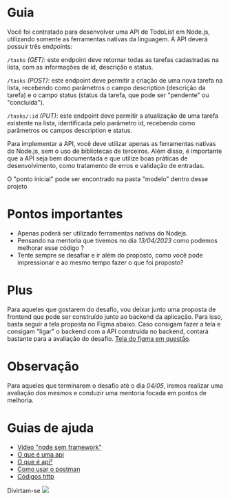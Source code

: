 # Guia
Você foi contratado para desenvolver uma API de TodoList em Node.js, utilizando somente as ferramentas nativas da linguagem. A API deverá possuir três endpoints:


`/tasks` *(GET)*: este endpoint deve retornar todas as tarefas cadastradas na lista, com as informações de id, descrição e status.

`/tasks` *(POST)*: este endpoint deve permitir a criação de uma nova tarefa na lista, recebendo como parâmetros o campo description (descrição da tarefa) e o campo status (status da tarefa, que pode ser "pendente" ou "concluída").

`/tasks/:id` *(PUT)*: este endpoint deve permitir a atualização de uma tarefa existente na lista, identificada pelo parâmetro id, recebendo como parâmetros os campos description e status.

Para implementar a API, você deve utilizar apenas as ferramentas nativas do Node.js, sem o uso de bibliotecas de terceiros. Além disso, é importante que a API seja bem documentada e que utilize boas práticas de desenvolvimento, como tratamento de erros e validação de entradas.

O "ponto inicial" pode ser encontrado na pasta "modelo" dentro desse projeto

# Pontos importantes
 - Apenas poderá ser utilizado ferramentas nativas do Nodejs.
 - Pensando na mentoria que tivemos no dia *13/04/2023* como podemos melhorar esse código ?
 - Tente sempre se desafiar e ir além do proposto, como você pode impressionar e ao mesmo tempo fazer o que foi proposto?

# Plus
Para aqueles que gostarem do desafio, vou deixar junto uma proposta de frontend que pode ser construído junto ao backend da aplicação. Para isso, basta seguir a tela proposta no Figma abaixo. Caso consigam fazer a tela e consigam "ligar" o backend com a API construída no backend, contará bastante para a avaliação do desafio.
[Tela do figma em questão](https://www.figma.com/file/JIim8YBm6f1CgCvspyMXmL/Simple-to-do-list-(Community)?node-id=1%3A312&t=Zer3BwfaXIxWB6U2-1).

# Observação
Para aqueles que terminarem o desafio até o dia *04/05*, iremos realizar uma avaliação dos mesmos e conduzir uma mentoria focada em pontos de melhoria.

# Guias de ajuda
 - [Video "node sem framework"](https://www.youtube.com/watch?v=c39UfvCR-gk)
 - [O que é uma api](https://www.youtube.com/watch?v=5ezlxPqaOeY)
 - [O que é api²](https://www.youtube.com/watch?v=vGuqKIRWosk)
 - [Como usar o postman](https://www.youtube.com/watch?v=5S9mMBEtJK4)
 - [Códigos http](https://developer.mozilla.org/pt-BR/docs/Web/HTTP/Status)

Divirtam-se
![](https://s2.glbimg.com/PFhN1ZWogqCHFlDt-8wk0SYhB_Y=/0x0:500x250/984x0/smart/filters:strip_icc()/i.s3.glbimg.com/v1/AUTH_ba3db981e6d14e54bb84be31c923b00c/internal_photos/bs/2021/f/x/4qLTXwTYKdILzhTgZlgw/2018-01-08-tumblr-inline-mmg4b8jk391qz4rgp.gif)
